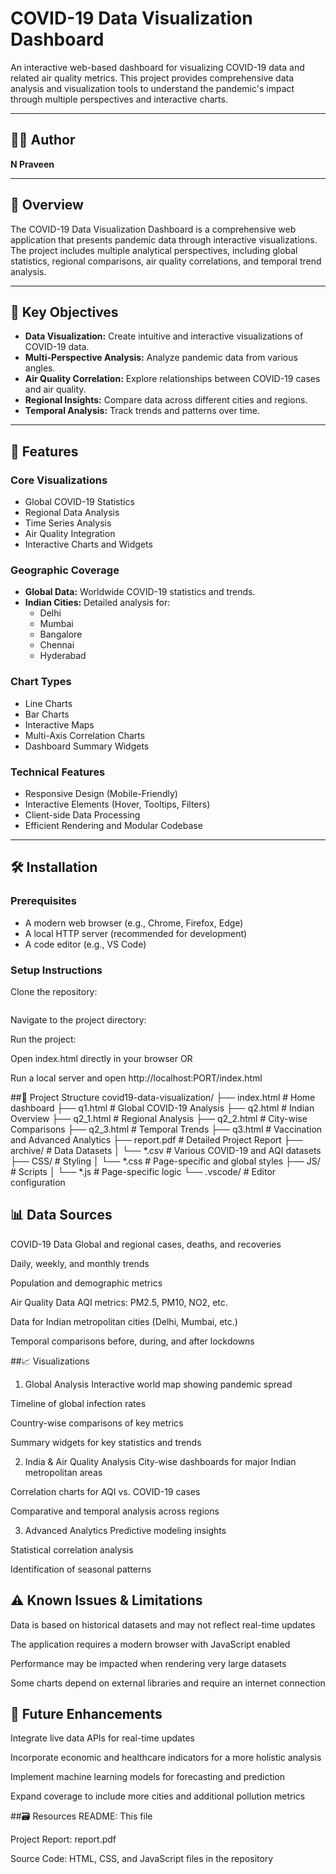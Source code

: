 # COVID-19 Data Visualization Dashboard

An interactive web-based dashboard for visualizing COVID-19 data and related air quality metrics. This project provides comprehensive data analysis and visualization tools to understand the pandemic's impact through multiple perspectives and interactive charts.

---

## 👨‍💻 Author  
**N Praveen**

---

## 📌 Overview

The COVID-19 Data Visualization Dashboard is a comprehensive web application that presents pandemic data through interactive visualizations. The project includes multiple analytical perspectives, including global statistics, regional comparisons, air quality correlations, and temporal trend analysis.

---

## 🎯 Key Objectives

- **Data Visualization:** Create intuitive and interactive visualizations of COVID-19 data.
- **Multi-Perspective Analysis:** Analyze pandemic data from various angles.
- **Air Quality Correlation:** Explore relationships between COVID-19 cases and air quality.
- **Regional Insights:** Compare data across different cities and regions.
- **Temporal Analysis:** Track trends and patterns over time.

---

## 🌟 Features

### Core Visualizations
- Global COVID-19 Statistics
- Regional Data Analysis
- Time Series Analysis
- Air Quality Integration
- Interactive Charts and Widgets

### Geographic Coverage
- **Global Data:** Worldwide COVID-19 statistics and trends.
- **Indian Cities:** Detailed analysis for:
  - Delhi  
  - Mumbai  
  - Bangalore  
  - Chennai  
  - Hyderabad

### Chart Types
- Line Charts  
- Bar Charts  
- Interactive Maps  
- Multi-Axis Correlation Charts  
- Dashboard Summary Widgets

### Technical Features
- Responsive Design (Mobile-Friendly)  
- Interactive Elements (Hover, Tooltips, Filters)  
- Client-side Data Processing  
- Efficient Rendering and Modular Codebase

---

## 🛠️ Installation

### Prerequisites
- A modern web browser (e.g., Chrome, Firefox, Edge)
- A local HTTP server (recommended for development)
- A code editor (e.g., VS Code)

### Setup Instructions
Clone the repository:

```bash

```
Navigate to the project directory:

Run the project:

Open index.html directly in your browser
OR

Run a local server and open http://localhost:PORT/index.html

##📁 Project Structure
covid19-data-visualization/
├── index.html              # Home dashboard
├── q1.html                 # Global COVID-19 Analysis
├── q2.html                 # Indian Overview
├── q2_1.html               # Regional Analysis
├── q2_2.html               # City-wise Comparisons
├── q2_3.html               # Temporal Trends
├── q3.html                 # Vaccination and Advanced Analytics
├── report.pdf              # Detailed Project Report
├── archive/                # Data Datasets
│   └── *.csv               # Various COVID-19 and AQI datasets
├── CSS/                    # Styling
│   └── *.css               # Page-specific and global styles
├── JS/                     # Scripts
│   └── *.js                # Page-specific logic
└── .vscode/                # Editor configuration



## 📊 Data Sources
COVID-19 Data
Global and regional cases, deaths, and recoveries

Daily, weekly, and monthly trends

Population and demographic metrics

Air Quality Data
AQI metrics: PM2.5, PM10, NO2, etc.

Data for Indian metropolitan cities (Delhi, Mumbai, etc.)

Temporal comparisons before, during, and after lockdowns

##📈 Visualizations
1. Global Analysis
Interactive world map showing pandemic spread

Timeline of global infection rates

Country-wise comparisons of key metrics

Summary widgets for key statistics and trends

2. India & Air Quality Analysis
City-wise dashboards for major Indian metropolitan areas

Correlation charts for AQI vs. COVID-19 cases

Comparative and temporal analysis across regions

3. Advanced Analytics
Predictive modeling insights

Statistical correlation analysis

Identification of seasonal patterns

## ⚠️ Known Issues & Limitations
Data is based on historical datasets and may not reflect real-time updates

The application requires a modern browser with JavaScript enabled

Performance may be impacted when rendering very large datasets

Some charts depend on external libraries and require an internet connection

## 🚀 Future Enhancements
Integrate live data APIs for real-time updates

Incorporate economic and healthcare indicators for a more holistic analysis

Implement machine learning models for forecasting and prediction

Expand coverage to include more cities and additional pollution metrics

##🗃️ Resources
README: This file

Project Report: report.pdf

Source Code: HTML, CSS, and JavaScript files in the repository
